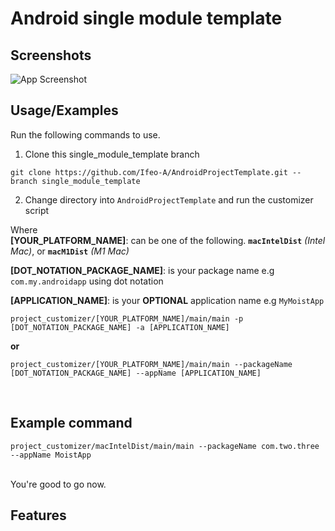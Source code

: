 # Android single module template

## Screenshots

![App Screenshot](https://via.placeholder.com/468x300?text=App+Screenshot+Here)

## Usage/Examples

Run the following commands to use.

1. Clone this single_module_template branch <br>

```
git clone https://github.com/Ifeo-A/AndroidProjectTemplate.git --branch single_module_template
```

2. Change directory into `AndroidProjectTemplate` and run the customizer script <br>

Where <br>
**[YOUR_PLATFORM_NAME]**: can be one of the following. **`macIntelDist`** *(Intel Mac)*, or **`macM1Dist`** *(M1 Mac)* <br>

**[DOT_NOTATION_PACKAGE_NAME]**: is your package name e.g `com.my.androidapp` using dot notation <br>

**[APPLICATION_NAME]**: is your **OPTIONAL** application name e.g `MyMoistApp`

```
project_customizer/[YOUR_PLATFORM_NAME]/main/main -p [DOT_NOTATION_PACKAGE_NAME] -a [APPLICATION_NAME]
```
**or**
```
project_customizer/[YOUR_PLATFORM_NAME]/main/main --packageName [DOT_NOTATION_PACKAGE_NAME] --appName [APPLICATION_NAME]
```

<br>

## Example command <br>
```
project_customizer/macIntelDist/main/main --packageName com.two.three --appName MoistApp
```

<br>
You're good to go now.

## Features



